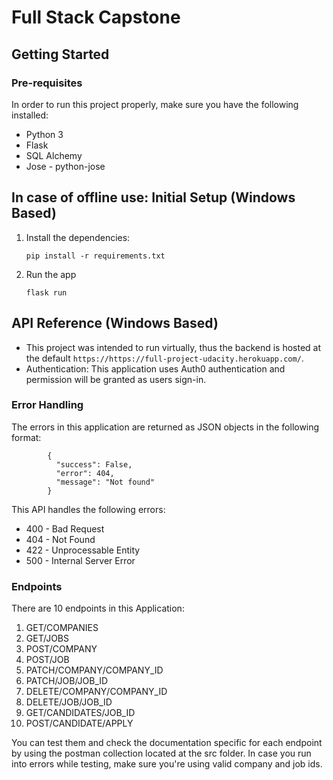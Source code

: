 # Full Stack Capstone

## Getting Started

### Pre-requisites

In order to run this project properly, make sure you have the following installed:
  * Python 3
  * Flask
  * SQL Alchemy
  * Jose - python-jose

## In case of offline use: Initial Setup (Windows Based)
  1. Install the dependencies:
      ```
      pip install -r requirements.txt
      ```
  2. Run the app
      ```
      flask run
      ```
      
  
## API Reference (Windows Based)
 * This project was intended to run virtually, thus the backend is hosted at the default ```https://https://full-project-udacity.herokuapp.com/```.
 * Authentication: This application uses Auth0 authentication and permission will be granted as users sign-in.

### Error Handling
The errors in this application are returned as JSON objects in the following format:
```
        {
          "success": False,
          "error": 404,
          "message": "Not found"
        }
```

This API handles the following errors:
* 400 - Bad Request
* 404 - Not Found
* 422 - Unprocessable Entity
* 500 - Internal Server Error



### Endpoints
There are 10 endpoints in this Application:
  1. GET/COMPANIES
  2. GET/JOBS
  3. POST/COMPANY
  4. POST/JOB
  5. PATCH/COMPANY/COMPANY_ID
  6. PATCH/JOB/JOB_ID
  7. DELETE/COMPANY/COMPANY_ID
  8. DELETE/JOB/JOB_ID
  9. GET/CANDIDATES/JOB_ID
  10. POST/CANDIDATE/APPLY
    
You can test them and check the documentation specific for each endpoint by using the postman collection located at the src folder.
In case you run into errors while testing, make sure you're using valid company and job ids. 

